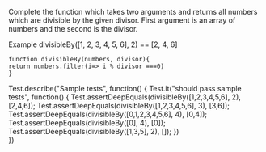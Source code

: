 Complete the function which takes two arguments and returns all numbers which are divisible by the given divisor. First argument is an array of numbers and the second is the divisor.

Example
divisibleBy([1, 2, 3, 4, 5, 6], 2) == [2, 4, 6]



```
function divisibleBy(numbers, divisor){
return numbers.filter(i=> i % divisor ===0)
}

```


Test.describe("Sample tests", function() {
  Test.it("should pass sample tests", function() {
    Test.assertDeepEquals(divisibleBy([1,2,3,4,5,6], 2), [2,4,6]);
    Test.assertDeepEquals(divisibleBy([1,2,3,4,5,6], 3), [3,6]);
    Test.assertDeepEquals(divisibleBy([0,1,2,3,4,5,6], 4), [0,4]);
    Test.assertDeepEquals(divisibleBy([0], 4), [0]);
    Test.assertDeepEquals(divisibleBy([1,3,5], 2), []);
  })  
})      
